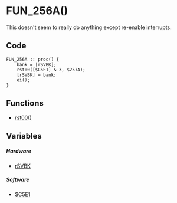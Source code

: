 # FUN_256A()
This doesn't seem to really do anything except re-enable interrupts.
## Code
```
FUN_256A :: proc() {
	bank = [rSVBK];
	rst00([$C5E1] & 3, $257A);
	[rSVBK] = bank;
	ei();
}
```
## Functions
- [rst00()](resetVectors/reset.md)
## Variables
##### Hardware
- [rSVBK](variables/hardware/rSVBK.md)
##### Software
- [$C5E1](variables/software/C5E1.md)